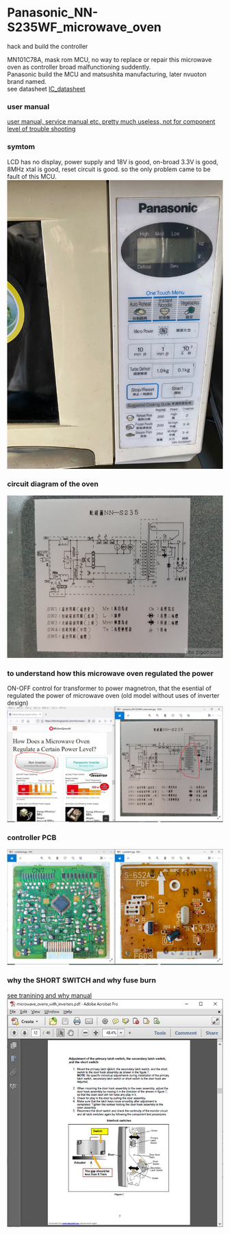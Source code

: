 # Panasonic_NN-S235WF_microwave_oven
hack and build the controller


MN101C78A, mask rom MCU, no way to replace or repair this microwave oven as controller broad malfunctioning suddently.  
Panasonic build the MCU and matsushita manufacturing, later nvuoton brand named.  
see datasheet [IC_datasheet](IC_datasheet)  

### user manual  
[user manual, service manual etc. pretty much useless, not for component level of trouble shooting](manual)  

### symtom  
LCD has no display, power supply and 18V is good, on-broad 3.3V is good, 8MHz xtal is good, reset circuit is good. so the only problem came to be fault of this MCU.  
![photo/6.jpg](photo/6.jpg)  


### circuit diagram of the oven  
![photo/panasonic_NN-S235WF_schenmatic.jpg](photo/panasonic_NN-S235WF_schenmatic.jpg)  


### to understand how this microwave oven regulated the power
ON-OFF control for transformer to power magnetron, that the esential of regulated the power of microwave oven (old model without uses of inverter design)  
![photo/power_level_control_microwave_oven.JPG](photo/power_level_control_microwave_oven.JPG)  


### controller PCB
![photo/controller3.jpg](photo/controller3.jpg)  


### why the SHORT SWITCH and why fuse burn
[see tranining and why manual](manual)
![photo/short_switch_adjustment.JPG](photo/short_switch_adjustment.JPG)

